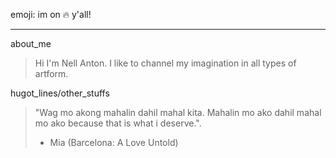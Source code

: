 emoji: im on :fire: y'all!
***
about_me
>  Hi I'm Nell Anton. I like to channel my imagination in all types of artform.

hugot_lines/other_stuffs
> "Wag mo akong mahalin dahil mahal kita. Mahalin mo ako dahil mahal mo ako because that is what i deserve.". 
> - Mia (Barcelona: A Love Untold)
